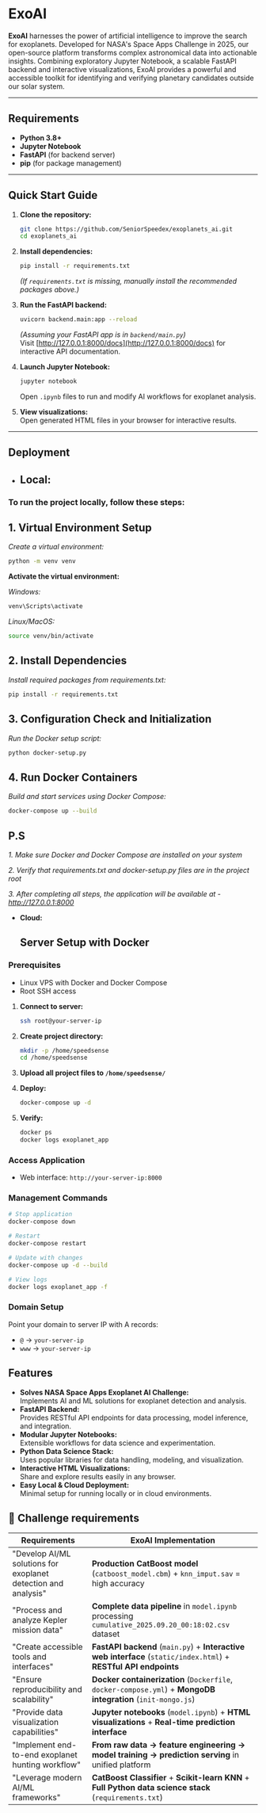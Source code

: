 # ExoAI

**ExoAI** harnesses the power of artificial intelligence to improve the search for exoplanets. Developed for NASA's Space Apps Challenge in 2025, our open-source platform transforms complex astronomical data into actionable insights. Combining exploratory Jupyter Notebook, a scalable FastAPI backend and interactive visualizations, ExoAI provides a powerful and accessible toolkit for identifying and verifying planetary candidates outside our solar system.

---

## Requirements

- **Python 3.8+**
- **Jupyter Notebook**
- **FastAPI** (for backend server)
- **pip** (for package management)

---

## Quick Start Guide

1. **Clone the repository:**
   ```sh
   git clone https://github.com/SeniorSpeedex/exoplanets_ai.git
   cd exoplanets_ai
   ```

2. **Install dependencies:**
   ```sh
   pip install -r requirements.txt
   ```
   *(If `requirements.txt` is missing, manually install the recommended packages above.)*

3. **Run the FastAPI backend:**
   ```sh
   uvicorn backend.main:app --reload
   ```
   *(Assuming your FastAPI app is in `backend/main.py`)*  
   Visit [http://127.0.0.1:8000/docs](http://127.0.0.1:8000/docs) for interactive API documentation.

4. **Launch Jupyter Notebook:**
   ```sh
   jupyter notebook
   ```
   Open `.ipynb` files to run and modify AI workflows for exoplanet analysis.

5. **View visualizations:**  
   Open generated HTML files in your browser for interactive results.

---

## Deployment

- ## **Local:**  
### **To run the project locally, follow these steps:**

## **1. Virtual Environment Setup**

*Create a virtual environment:*
```bash
python -m venv venv
```
**Activate the virtual environment:**

*Windows:*
```bash
venv\Scripts\activate
```
*Linux/MacOS:*
```bash
source venv/bin/activate
```
## **2. Install Dependencies**
*Install required packages from requirements.txt:*
```bash
pip install -r requirements.txt
```
## **3. Configuration Check and Initialization**

*Run the Docker setup script:*
```bash
python docker-setup.py
```
## **4. Run Docker Containers**

*Build and start services using Docker Compose:*
```bash
docker-compose up --build
```

## **P.S**

*1. Make sure Docker and Docker Compose are installed on your system*

*2. Verify that requirements.txt and docker-setup.py files are in the project root*

*3. After completing all steps, the application will be available at - http://127.0.0.1:8000*

- **Cloud:**  
  ## Server Setup with Docker

### Prerequisites
- Linux VPS with Docker and Docker Compose
- Root SSH access


1. **Connect to server:**
   ```bash
   ssh root@your-server-ip
   ```

2. **Create project directory:**
   ```bash
   mkdir -p /home/speedsense
   cd /home/speedsense
   ```

3. **Upload all project files to `/home/speedsense/`**

4. **Deploy:**
   ```bash
   docker-compose up -d
   ```

5. **Verify:**
   ```bash
   docker ps
   docker logs exoplanet_app
   ```

### Access Application
- Web interface: `http://your-server-ip:8000`

### Management Commands
```bash
# Stop application
docker-compose down

# Restart
docker-compose restart

# Update with changes
docker-compose up -d --build

# View logs
docker logs exoplanet_app -f
```

### Domain Setup
Point your domain to server IP with A records:
- `@` → `your-server-ip`
- `www` → `your-server-ip`



## Features

- **Solves NASA Space Apps Exoplanet AI Challenge:**  
  Implements AI and ML solutions for exoplanet detection and analysis.
- **FastAPI Backend:**  
  Provides RESTful API endpoints for data processing, model inference, and integration.
- **Modular Jupyter Notebooks:**  
  Extensible workflows for data science and experimentation.
- **Python Data Science Stack:**  
  Uses popular libraries for data handling, modeling, and visualization.
- **Interactive HTML Visualizations:**  
  Share and explore results easily in any browser.
- **Easy Local & Cloud Deployment:**  
  Minimal setup for running locally or in cloud environments.


## 🎯 Challenge requirements

| **Requirements**                                              | **ExoAI Implementation**                                                                                         |
|---------------------------------------------------------------|------------------------------------------------------------------------------------------------------------------|
| "Develop AI/ML solutions for exoplanet detection and analysis" | **Production CatBoost model** (`catboost_model.cbm`) + `knn_imput.sav` = high accuracy   |
| "Process and analyze Kepler mission data"                     | **Complete data pipeline** in `model.ipynb` processing `cumulative_2025.09.20_00:18:02.csv` dataset              |
| "Create accessible tools and interfaces"                      | **FastAPI backend** (`main.py`) + **Interactive web interface** (`static/index.html`) + **RESTful API endpoints** |
| "Ensure reproducibility and scalability"                      | **Docker containerization** (`Dockerfile`, `docker-compose.yml`) + **MongoDB integration** (`init-mongo.js`)     |
| "Provide data visualization capabilities"                     | **Jupyter notebooks** (`model.ipynb`) + **HTML visualizations** + **Real-time prediction interface**             |
| "Implement end-to-end exoplanet hunting workflow"             | **From raw data → feature engineering → model training → prediction serving** in unified platform                |
| "Leverage modern AI/ML frameworks"                            | **CatBoost Classifier** + **Scikit-learn KNN** + **Full Python data science stack** (`requirements.txt`)         |
